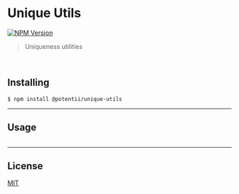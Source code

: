 # Unique Utils

[![NPM Version][npm-image]][npm-url]

> Uniqueness utilities

<br>

## Installing
```
$ npm install @potentii/unique-utils
```

---

## Usage

```javascript

```

---

## License

[MIT](LICENSE)


[npm-image]: https://img.shields.io/npm/v/@potentii/unique-utils.svg
[npm-url]: https://npmjs.org/package/@potentii/unique-utils
